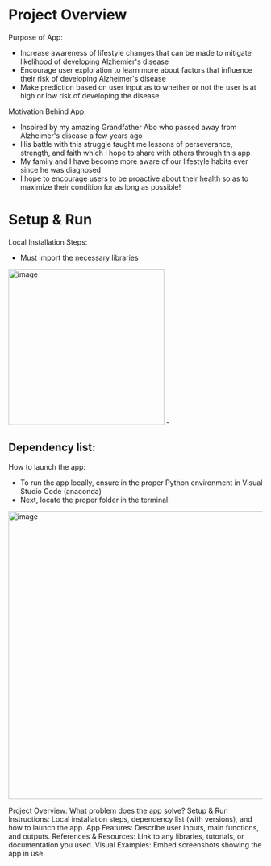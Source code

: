 # Project Overview
Purpose of App:
- Increase awareness of lifestyle changes that can be made to mitigate likelihood of developing Alzhemier's disease
- Encourage user exploration to learn more about factors that influence their risk of developing Alzheimer's disease
- Make prediction based on user input as to whether or not the user is at high or low risk of developing the disease
  
Motivation Behind App:
- Inspired by my amazing Grandfather Abo who passed away from Alzheimer's disease a few years ago
- His battle with this struggle taught me lessons of perseverance, strength, and faith which I hope to share with others through this app
- My family and I have become more aware of our lifestyle habits ever since he was diagnosed
- I hope to encourage users to be proactive about their health so as to maximize their condition for as long as possible!
  
# Setup & Run
Local Installation Steps: 
-  Must import the necessary libraries
<img width="309" alt="image" src="https://github.com/user-attachments/assets/2de95942-c557-4b95-bafe-6b271cf38d14" />
- 
 
Dependency list:
- 
How to launch the app: 
- To run the app locally, ensure in the proper Python environment in Visual Studio Code (anaconda)
- Next, locate the proper folder in the terminal:
<img width="571" alt="image" src="https://github.com/user-attachments/assets/823eab64-dc16-417e-ac43-637d79ad33a9" />

Project Overview: What problem does the app solve?
Setup & Run Instructions: Local installation steps, dependency list (with versions), and how to launch the app.
App Features: Describe user inputs, main functions, and outputs.
References & Resources: Link to any libraries, tutorials, or documentation you used.
Visual Examples: Embed screenshots showing the app in use.
